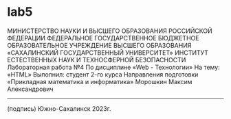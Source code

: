# lab5
МИНИСТЕРСТВО НАУКИ И ВЫСШЕГО ОБРАЗОВАНИЯ 
РОССИЙСКОЙ ФЕДЕРАЦИИ 
ФЕДЕРАЛЬНОЕ ГОСУДАРСТВЕННОЕ БЮДЖЕТНОЕ
 ОБРАЗОВАТЕЛЬНОЕ УЧРЕЖДЕНИЕ ВЫСШЕГО ОБРАЗОВАНИЯ «САХАЛИНСКИЙ ГОСУДАРСТВЕННЫЙ УНИВЕРСИТЕТ» 
ИНСТИТУТ ЕСТЕСТВЕННЫХ НАУК И ТЕХНОСФЕРНОЙ БЕЗОПАСНОСТИ
Лабораторная работа №4
По дисциплине «Web - Технологии» 
На тему: «HTML»
Выполнил: студент 2-го курса 
Направления подготовки «Прикладная математика и информатика» 
Морошкин Максим Александрович
___________________________
(подпись)
Южно-Сахалинск
2023г.
